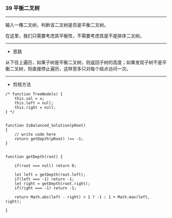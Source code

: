 ### 39 平衡二叉树

---

输入一棵二叉树，判断该二叉树是否是平衡二叉树。

在这里，我们只需要考虑其平衡性，不需要考虑其是不是排序二叉树。

---

* 思路

从下往上遍历，如果子树是平衡二叉树，则返回子树的高度；如果发现子树不是平衡二叉树，则直接停止遍历，这样至多只对每个结点访问一次。

---

* 剪枝方法

``` JS
/* function TreeNode(x) {
    this.val = x;
    this.left = null;
    this.right = null;
} */


function IsBalanced_Solution(pRoot)
{
    // write code here
    return getDepth(pRoot) !== -1;
}


function getDepth(root) {
    
    if(root === null) return 0;
    
    let left = getDepth(root.left);
    if(left === -1) return -1;
    let right = getDepth(root.right);
    if(right === -1) return -1;
    
    return Math.abs(left - right) > 1 ? -1 : 1 + Math.max(left, right);
    
}
```
